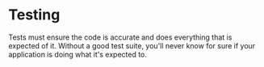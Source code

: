 # Testing

Tests must ensure the code is accurate and does everything that is expected of it.
Without a good test suite, you'll never know for sure if your application is doing
what it's expected to.
